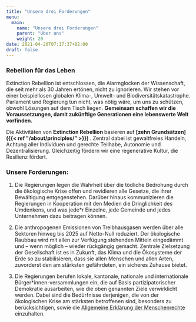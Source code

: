 ```yaml
---
title: "Unsere drei Forderungen"
menu:
  main:
    name: "Unsere drei Forderungen"
    parent: "Über uns"
    weight: 20
date: 2021-04-20T07:17:37+02:00
draft: false
---
```


### Rebellion für das <span class="green-fucxed">Leben</span>

Extinction Rebellion ist entschlossen, die Alarmglocken der Wissenschaft, die seit mehr als 30 Jahren ertönen, nicht zu ignorieren. Wir stehen vor einer beispiellosen globalen Klima-, Umwelt- und Biodiversitätskatastrophe. Parlament und Regierung tun nicht, was nötig wäre, um uns zu schützen, obwohl Lösungen auf dem Tisch liegen.  <b>Gemeinsam schaffen wir die Voraussetzungen, damit zukünftige Generationen eine lebenswerte Welt vorfinden. </b>

Die Aktivitäten von  <b>Extinction Rebellion </b> basieren auf   <b>[zehn Grundsätzen]({{< ref "/about/principles/" >}}) </b>. Zentral dabei ist gewaltfreies Handeln, Achtung aller Individuen und gerechte Teilhabe, Autonomie und Dezentralisierung. Gleichzeitig fördern wir eine regenerative Kultur, die Resilienz fördert.

### Unsere Forderungen:

1. Die Regierungen legen die Wahrheit über die tödliche Bedrohung durch die ökologische Krise offen und revidieren alle Gesetze, die ihrer Bewältigung entgegenstehen. Darüber hinaus kommunizieren die Regierungen in Kooperation mit den Medien die Dringlichkeit des Umdenkens, und was jede*r Einzelne, jede Gemeinde und jedes Unternehmen dazu beitragen können.


2. Die anthropogenen Emissionen von Treibhausgasen werden über alle Sektoren hinweg bis 2025 auf Netto-Null reduziert. Der ökologische Raubbau wird mit allen zur Verfügung stehenden Mitteln eingedämmt und – wenn möglich – wieder rückgängig gemacht. Zentrale Zielsetzung der Gesellschaft ist es in Zukunft, das Klima und die Ökosysteme der Erde so zu stabilisieren, dass sie allen Menschen und allen Arten, zuvorderst den am stärksten gefährdeten, ein sicheres Zuhause bietet.

3. Die Regierungen berufen lokale, kantonale, nationale und internationale Bürger*innen-versammlungen ein, die auf Basis partizipatorischer Demokratie ausarbeiten, wie die oben genannten Ziele verwirklicht werden. Dabei sind die Bedürfnisse derjenigen, die von der ökologischen Krise am stärksten betroffenen sind, besonders zu berücksichtigen, sowie die [Allgemeine Erklärung der Menschenrechte](https://www.un.org/en/universal-declaration-human-rights/) einzuhalten.
